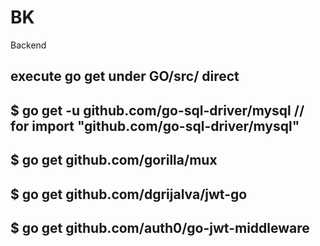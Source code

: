 # BK
Backend
## execute go get under GO/src/ direct
## $ go get -u github.com/go-sql-driver/mysql // for import "github.com/go-sql-driver/mysql"
## $ go get github.com/gorilla/mux
## $ go get github.com/dgrijalva/jwt-go
## $ go get github.com/auth0/go-jwt-middleware
